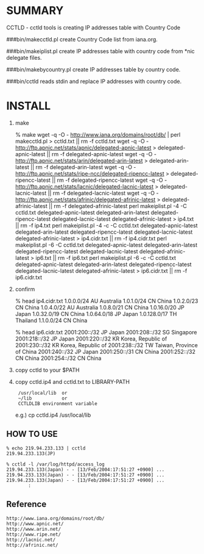 SUMMARY
=======
CCTLD - cctld tools is creating IP addresses table with Country Code

###bin/makecctld.pl
	create Country Code list from iana.org.

###bin/makeiplist.pl
	create IP addresses table with country code from *nic delegate files.

###bin/makebycountry.pl
	create IP addresses table by country code.

###bin/cctld
	reads stdin and replace IP addresses with country code.


INSTALL
=======
1. make

	% make
	wget -q -O - http://www.iana.org/domains/root/db/ | perl makecctld.pl > cctld.txt || rm -f cctld.txt
	wget -q -O - http://ftp.apnic.net/stats/apnic/delegated-apnic-latest > delegated-apnic-latest || rm -f delegated-apnic-latest
	wget -q -O - http://ftp.apnic.net/stats/arin/delegated-arin-latest > delegated-arin-latest || rm -f delegated-arin-latest
	wget -q -O - http://ftp.apnic.net/stats/ripe-ncc/delegated-ripencc-latest > delegated-ripencc-latest || rm -f delegated-ripencc-latest
	wget -q -O - http://ftp.apnic.net/stats/lacnic/delegated-lacnic-latest > delegated-lacnic-latest || rm -f delegated-lacnic-latest
	wget -q -O - http://ftp.apnic.net/stats/afrinic/delegated-afrinic-latest > delegated-afrinic-latest || rm -f delegated-afrinic-latest
	perl makeiplist.pl -4 -C cctld.txt delegated-apnic-latest delegated-arin-latest delegated-ripencc-latest delegated-lacnic-latest delegated-afrinic-latest > ip4.txt || rm -f ip4.txt
	perl makeiplist.pl -4 -c  -C cctld.txt delegated-apnic-latest delegated-arin-latest delegated-ripencc-latest delegated-lacnic-latest delegated-afrinic-latest > ip4.cidr.txt || rm -f ip4.cidr.txt
	perl makeiplist.pl -6 -C cctld.txt delegated-apnic-latest delegated-arin-latest delegated-ripencc-latest delegated-lacnic-latest delegated-afrinic-latest > ip6.txt || rm -f ip6.txt
	perl makeiplist.pl -6 -c  -C cctld.txt delegated-apnic-latest delegated-arin-latest delegated-ripencc-latest delegated-lacnic-latest delegated-afrinic-latest > ip6.cidr.txt || rm -f ip6.cidr.txt

2. confirm

    % head ip4.cidr.txt 
    1.0.0.0/24	AU	Australia
    1.0.1.0/24	CN	China
    1.0.2.0/23	CN	China
    1.0.4.0/22	AU	Australia
    1.0.8.0/21	CN	China
    1.0.16.0/20	JP	Japan
    1.0.32.0/19	CN	China
    1.0.64.0/18	JP	Japan
    1.0.128.0/17	TH	Thailand
    1.1.0.0/24	CN	China
    
    % head ip6.cidr.txt
    2001:200::/32	JP	Japan
    2001:208::/32	SG	Singapore
    2001:218::/32	JP	Japan
    2001:220::/32	KR	Korea, Republic of
    2001:230::/32	KR	Korea, Republic of
    2001:238::/32	TW	Taiwan, Province of China
    2001:240::/32	JP	Japan
    2001:250::/31	CN	China
    2001:252::/32	CN	China
    2001:254::/32	CN	China

3. copy cctld to your $PATH

4. copy cctld.ip4 and cctld.txt to LIBRARY-PATH

        /usr/local/lib  or
        ~/lib           or
        CCTLDLIB environment variable

	e.g.) cp cctld.ip4 /usr/local/lib


HOW TO USE
----------
	% echo 219.94.233.133 | cctld
	219.94.233.133(JP)
	
	% cctld -l /var/log/httpd/access_log
	219.94.233.133(Japan) - - [13/Feb/2004:17:51:27 +0900] ...
	219.94.233.133(Japan) - - [13/Feb/2004:17:51:27 +0900] ...
	219.94.233.133(Japan) - - [13/Feb/2004:17:51:27 +0900] ...
	        :

Reference
---------
	http://www.iana.org/domains/root/db/
	http://www.apnic.net/
	http://www.arin.net/
	http://www.ripe.net/
	http://lacnic.net/
	http://afrinic.net/
